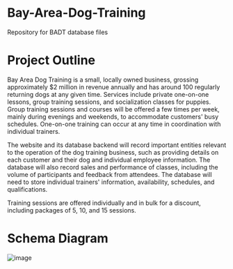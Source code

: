 # Bay-Area-Dog-Training
Repository for BADT database files

# Project Outline
Bay Area Dog Training is a small, locally owned business, grossing approximately $2 million in revenue annually and has around 100 regularly returning dogs at any given time. Services include private one-on-one lessons, group training sessions, and socialization classes for puppies. Group training sessions and courses will be offered a few times per week, mainly during evenings and weekends, to accommodate customers' busy schedules. One-on-one training can occur at any time in coordination with individual trainers.

The website and its database backend will record important entities relevant to the operation of the dog training business, such as providing details on each customer and their dog and individual employee information. The database will also record sales and performance of classes, including the volume of participants and feedback from attendees. The database will need to store individual trainers' information, availability, schedules, and qualifications.

Training sessions are offered individually and in bulk for a discount, including packages of 5, 10, and 15 sessions.

# Schema Diagram
![image](https://user-images.githubusercontent.com/67980984/187250654-4937e37b-78fb-45f3-8659-a39702c1be09.png)
